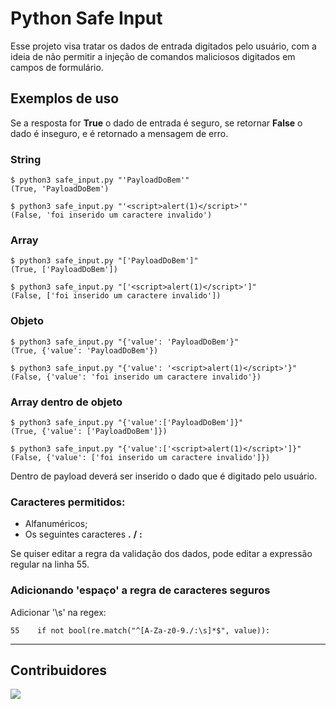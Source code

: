 # Python Safe Input

Esse projeto visa tratar os dados de entrada digitados pelo usuário, com a ideia de não permitir a injeção de comandos maliciosos digitados em campos de formulário.
## Exemplos de uso
Se a resposta for **True** o dado de entrada é seguro, se retornar **False** o dado é inseguro, e é retornado a mensagem de erro.
### String
```console
$ python3 safe_input.py "'PayloadDoBem'"
(True, 'PayloadDoBem')

$ python3 safe_input.py "'<script>alert(1)</script>'"
(False, 'foi inserido um caractere invalido')
```
### Array
```console
$ python3 safe_input.py "['PayloadDoBem']"
(True, ['PayloadDoBem'])

$ python3 safe_input.py "['<script>alert(1)</script>']"
(False, ['foi inserido um caractere invalido'])
```
### Objeto
```console
$ python3 safe_input.py "{'value': 'PayloadDoBem'}"
(True, {'value': 'PayloadDoBem'})

$ python3 safe_input.py "{'value': '<script>alert(1)</script>'}"
(False, {'value': 'foi inserido um caractere invalido'})
```
### Array dentro de objeto
```console
$ python3 safe_input.py "{'value':['PayloadDoBem']}"
(True, {'value': ['PayloadDoBem']})

$ python3 safe_input.py "{'value':['<script>alert(1)</script>']}"
(False, {'value': ['foi inserido um caractere invalido']})
```

Dentro de payload deverá ser inserido o dado que é digitado pelo usuário.

### Caracteres permitidos:

+ Alfanuméricos;
+ Os seguintes caracteres **.** **/** **:**
  
Se quiser editar a regra da validação dos dados, pode editar a expressão regular na linha 55.

### Adicionando 'espaço' a regra de caracteres seguros
Adicionar '\s' na regex:
```console
55    if not bool(re.match("^[A-Za-z0-9./:\s]*$", value)):
```

<hr>

## Contribuidores

<a href="https://github.com/jmessiass/python_safe_input/graphs/contributors">
  <img src="https://contrib.rocks/image?repo=jmessiass/python_safe_input"/>
</a>
